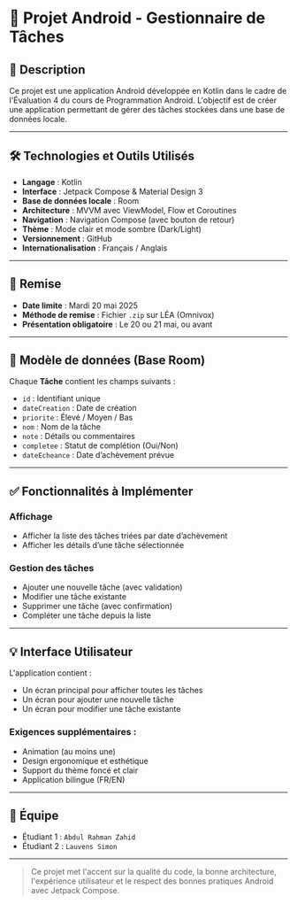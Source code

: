 # 📱 Projet Android - Gestionnaire de Tâches

## 📝 Description

Ce projet est une application Android développée en Kotlin dans le cadre de l'Évaluation 4 du cours de Programmation Android. L'objectif est de créer une application permettant de gérer des tâches stockées dans une base de données locale.

---

## 🛠 Technologies et Outils Utilisés

- **Langage** : Kotlin
- **Interface** : Jetpack Compose & Material Design 3
- **Base de données locale** : Room
- **Architecture** : MVVM avec ViewModel, Flow et Coroutines
- **Navigation** : Navigation Compose (avec bouton de retour)
- **Thème** : Mode clair et mode sombre (Dark/Light)
- **Versionnement** : GitHub
- **Internationalisation** : Français / Anglais

---

## 📅 Remise

- **Date limite** : Mardi 20 mai 2025
- **Méthode de remise** : Fichier `.zip` sur LÉA (Omnivox)
- **Présentation obligatoire** : Le 20 ou 21 mai, ou avant

---

## 🧱 Modèle de données (Base Room)

Chaque **Tâche** contient les champs suivants :

- `id` : Identifiant unique
- `dateCreation` : Date de création
- `priorite` : Élevé / Moyen / Bas
- `nom` : Nom de la tâche
- `note` : Détails ou commentaires
- `completee` : Statut de complétion (Oui/Non)
- `dateEcheance` : Date d’achèvement prévue

---

## ✅ Fonctionnalités à Implémenter

### Affichage
- Afficher la liste des tâches triées par date d’achèvement
- Afficher les détails d’une tâche sélectionnée

### Gestion des tâches
- Ajouter une nouvelle tâche (avec validation)
- Modifier une tâche existante
- Supprimer une tâche (avec confirmation)
- Compléter une tâche depuis la liste

---

## 💡 Interface Utilisateur

L'application contient :

- Un écran principal pour afficher toutes les tâches
- Un écran pour ajouter une nouvelle tâche
- Un écran pour modifier une tâche existante

### Exigences supplémentaires :

- Animation (au moins une)
- Design ergonomique et esthétique
- Support du thème foncé et clair
- Application bilingue (FR/EN)

---

## 👥 Équipe

- Étudiant 1 : `Abdul Rahman Zahid`
- Étudiant 2 : `Lauvens Simon`

---

> Ce projet met l'accent sur la qualité du code, la bonne architecture, l'expérience utilisateur et le respect des bonnes pratiques Android avec Jetpack Compose.
